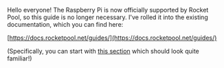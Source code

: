 Hello everyone! 
The Raspberry Pi is now officially supported by Rocket Pool, so this guide is no longer necessary.
I've rolled it into the existing documentation, which you can find here:

[https://docs.rocketpool.net/guides/](https://docs.rocketpool.net/guides/)

(Specifically, you can start with [this section](https://docs.rocketpool.net/guides/node/local/prepare-pi.html) which should look quite familiar!)